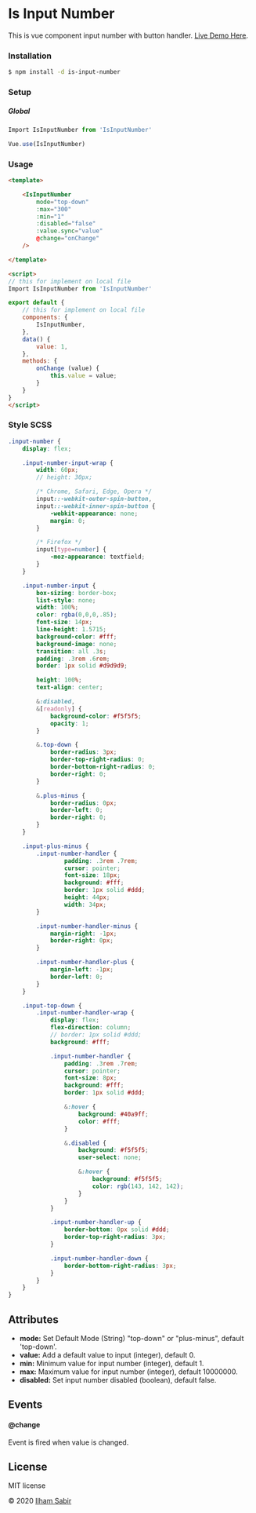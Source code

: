 # Is Input Number

This is vue component input number with button handler.
[Live Demo Here](https://vsnp7.csb.app/).


### Installation
```sh
$ npm install -d is-input-number
```

### Setup
##### Global
```javascript
Import IsInputNumber from 'IsInputNumber'

Vue.use(IsInputNumber)

```

### Usage
```html
<template>

	<IsInputNumber
		mode="top-down"
		:max="300"
		:min="1"
		:disabled="false"
		:value.sync="value"
		@change="onChange"
	/>

</template>

<script>
// this for implement on local file
Import IsInputNumber from 'IsInputNumber'

export default {
	// this for implement on local file
	components: {
		IsInputNumber,
	},
	data() {
		value: 1,
	},
	methods: {
		onChange (value) {
			this.value = value;
		}
	}
}
</script>


```

### Style SCSS
```scss
.input-number {
	display: flex;

	.input-number-input-wrap {
		width: 60px;
		// height: 30px;

		/* Chrome, Safari, Edge, Opera */
		input::-webkit-outer-spin-button,
		input::-webkit-inner-spin-button {
			-webkit-appearance: none;
			margin: 0;
		}

		/* Firefox */
		input[type=number] {
			-moz-appearance: textfield;
		}
	}

	.input-number-input {
		box-sizing: border-box;
		list-style: none;
		width: 100%;
		color: rgba(0,0,0,.85);
		font-size: 14px;
		line-height: 1.5715;
		background-color: #fff;
		background-image: none;
		transition: all .3s;
		padding: .3rem .6rem;
		border: 1px solid #d9d9d9;

		height: 100%;
		text-align: center;

		&:disabled,
		&[readonly] {
			background-color: #f5f5f5;
			opacity: 1;
		}

		&.top-down {
			border-radius: 3px;
			border-top-right-radius: 0;
			border-bottom-right-radius: 0;
			border-right: 0;
		}

		&.plus-minus {
			border-radius: 0px;
			border-left: 0;
			border-right: 0;
		}
	}

	.input-plus-minus {
		.input-number-handler {
				padding: .3rem .7rem;
				cursor: pointer;
				font-size: 18px;
				background: #fff;
				border: 1px solid #ddd;
				height: 44px;
				width: 34px;
		}

		.input-number-handler-minus {
			margin-right: -1px;
			border-right: 0px;
		}

		.input-number-handler-plus {
			margin-left: -1px;
			border-left: 0;
		}
	}

	.input-top-down {
		.input-number-handler-wrap {
			display: flex;
			flex-direction: column;
			// border: 1px solid #ddd;
			background: #fff;

			.input-number-handler {
				padding: .3rem .7rem;
				cursor: pointer;
				font-size: 8px;
				background: #fff;
				border: 1px solid #ddd;

				&:hover {
					background: #40a9ff;
					color: #fff;
				}

				&.disabled {
					background: #f5f5f5;
					user-select: none;

					&:hover {
						background: #f5f5f5;
						color: rgb(143, 142, 142);
					}
				}
			}

			.input-number-handler-up {
				border-bottom: 0px solid #ddd;
				border-top-right-radius: 3px;
			}

			.input-number-handler-down {
				border-bottom-right-radius: 3px;
			}
		}
	}
}
```


## Attributes

- __mode:__ Set Default Mode (String) "top-down" or "plus-minus", default 'top-down'.
- __value:__ Add a default value to input (integer), default 0.
- __min:__ Minimum value for input number (integer), default 1.
- __max:__ Maximum value for input number (integer), default 10000000.
- __disabled:__ Set input number disabled (boolean), default false.

## Events

#### @change

Event is fired when value is changed.

## License
MIT license

© 2020 [Ilham Sabir](https://github.com/ilhamsabir)